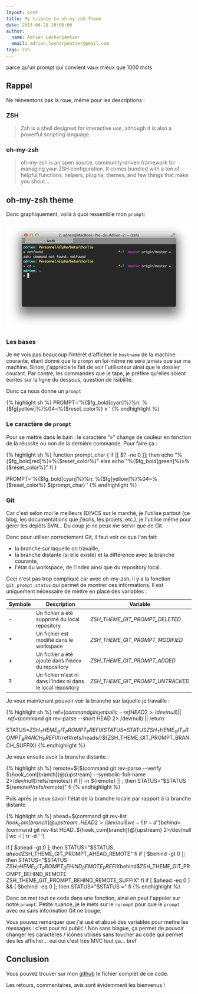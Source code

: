 ```yaml
---
layout: post
title: My tribute to oh-my-zsh Theme
date: 2013-06-25 20:00:00
author:
  name: Adrien Lecharpentier
  email: adrien.lecharpentier@gmail.com
tags: zsh
---
```

parce qu'un prompt qui convient vaux mieux que 1000 mots

## Rappel

Ne réinventons pas la roue, même pour les descriptions : 

### ZSH

> Zsh is a shell designed for interactive use, although it is also a powerful scripting language.

### oh-my-zsh


> oh-my-zsh is an open source, community-driven framework for managing your ZSH configuration. It comes bundled with a ton of helpful functions, helpers, plugins, themes, and few things that make you shout…

## oh-my-zsh theme

Donc graphiquement, voilà à quoi ressemble mon `prompt`:

![oh-my-zsh theme](/images/2013-06-25-my-tribute-to-oh-my-zsh-theme/screenshot-01.png)

### Les bases

Je ne vois pas beaucoup l'intérêt d'afficher le `hostname` de la machine courante, étant donné que le `prompt` en lui-même ne sera jamais que sur ma machine. Sinon, j'apprécie le fait de voir l'utilisateur ainsi que le dossier courant. Par contre, les commandes que je tape, je préfère qu'elles soient écrites sur la ligne du dessous, question de lisibilité.

Donc ça nous donne un `prompt` 

{% highlight sh %}
PROMPT='%{$fg_bold[cyan]%}%n: %{$fg[yellow]%}%04~%{$reset_color%}
» '
{% endhighlight %}

### Le caractère de `prompt`
Pour se mettre dans le bain : le caractère "»" change de couleur en fonction de la réussite ou non de la dernière commande. Pour faire ça :

{% highlight sh %}
function prompt_char {
	if [[ $? -ne 0 ]]; then
		echo "%{$fg_bold[red]%}»%{$reset_color%}"
	else
		echo "%{$fg_bold[green]%}»%{$reset_color%}"
	fi
}

PROMPT='%{$fg_bold[cyan]%}%n: %{$fg[yellow]%}%04~%{$reset_color%}
$(prompt_char) '
{% endhighlight %}

### Git 

Car c'est selon moi le meilleurs (D)VCS sur le marché, je l'utilise partout (ce blog, les documentations que j'écris, les projets, etc.), je l'utilise même pour gérer les dépôts SVN... Du coup je ne peux me servir que de Git.

Donc pour utiliser correctement Git, il faut voir ce que l'on fait:

 - la branche sur laquelle on travaille,
 - la branche distante (si elle existe) et la différence avec la branche courante,
 - l'état du workspace, de l'index ainsi que du repository local.

Ceci n'est pas trop compliqué car avec oh-my-zsh, il y a la fonction `git_prompt_status` qui permet de montrer ces informations. Il est uniquement nécessaire de mettre en place des variables :

<table class="table">
	<thead>
	<tr>
		<th>Symbole</th>
		<th>Description</th>
		<th>Variable</th>
	</tr>
	</thead>
	<tbody>
	<tr>
		<td><strong>-</strong></td>
		<td>Un fichier a été supprimé du local repository</td>
		<td><em>ZSH_THEME_GIT_PROMPT_DELETED</em></td>
	</tr>
	<tr>
		<td><strong>*</strong></td>
		<td>Un fichier est modifié dans le workspace</td>
		<td><em>ZSH_THEME_GIT_PROMPT_MODIFIED</em></td>	</tr>
	<tr>
		<td><strong>+</strong></td>
		<td>Un fichier a été ajouté dans l'index du repository</td>
		<td><em>ZSH_THEME_GIT_PROMPT_ADDED</em></td>	</tr>
	<tr>
		<td><strong>?</strong></td>
		<td>Un fichier n'est ni dans l'index ni dans le local repository</td>
		<td><em>ZSH_THEME_GIT_PROMPT_UNTRACKED</em></td>	</tr>
	</tbody>
</table>

Je veux maintenant pouvoir voir la branche sur laquelle je travaille :

{% highlight sh %}
ref=$(command git symbolic-ref HEAD 2> /dev/null) || \
ref=$(command git rev-parse --short HEAD 2> /dev/null) || return

STATUS=${ZSH_THEME_GIT_PROMPT_PREFIX}
STATUS=$STATUS${ZSH_THEME_GIT_PROMPT_BRANCH_PREFIX}${ref#refs/heads/}${ZSH_THEME_GIT_PROMPT_BRANCH_SUFFIX}
{% endhighlight %}

Je veux ensuite avoir la branche distante :

{% highlight sh %}
remote=${$(command git rev-parse --verify ${hook_com[branch]}@{upstream} --symbolic-full-name 2>/dev/null)/refs\/remotes\/}
if [[ -n ${remote} ]] ; then
    STATUS="$STATUS ${remote#/refs/remote}"
fi
{% endhighlight %}

Puis après je veux savoir l'état de la branche locale par rapport à la branche distante

{% highlight sh %}
ahead=$(command git rev-list ${hook_com[branch]}@{upstream}..HEAD 2>/dev/null | wc -l | tr -d ' ')
behind=$(command git rev-list HEAD..${hook_com[branch]}@{upstream} 2>/dev/null | wc -l | tr -d ' ')

if [ $ahead -gt 0 ]; then
    STATUS="$STATUS $ahead$ZSH_THEME_GIT_PROMPT_AHEAD_REMOTE"
fi
if [ $behind -gt 0 ]; then
    STATUS="$STATUS $ZSH_THEME_GIT_PROMPT_BEHIND_REMOTE_PREFIX$behind$ZSH_THEME_GIT_PROMPT_BEHIND_REMOTE ZSH_THEME_GIT_PROMPT_BEHIND_REMOTE_SUFFIX"
fi
if [ $ahead -eq 0 ] && [ $behind -eq 0 ]; then
	STATUS="$STATUS ="
fi
{% endhighlight %}

Donc on met tout ce code dans une fonction, ainsi on peut l'appeler sur notre `prompt`. Petite nuance, je le mets sur le `rprompt` pour que le `prompt` avec ou sans information Git ne bouge.

Vous pouvez remarquer que j'ai usé et abusé des variables pour mettre les messages : c'est pour toi public ! Non sans blague, ça permet de pouvoir changer les caractères / icônes utilisés sans toucher au code qui permet des les afficher... oui oui c'est très MVC tout ça... bref

## Conclusion

Vous pouvez trouver sur mon [github](https://github.com/alecharp/oh-my-zsh/blob/alecharp-theme/themes/alecharp.zsh-theme) le fichier complet de ce code.

Les retours, commentaires, avis sont évidemment les bienvenus !
